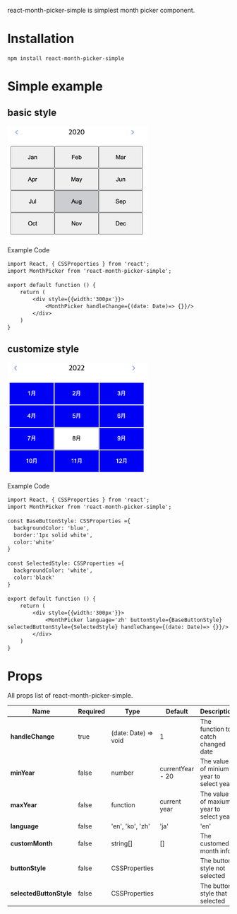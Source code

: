 
react-month-picker-simple is simplest month picker component.

# Installation

```shell
npm install react-month-picker-simple
```


# Simple example
## basic style
<img width="319" alt="default" src="https://github.com/ey920911/react-month-picker-simple/blob/main/docs/image/defaultStyle.png">

Example Code
```
import React, { CSSProperties } from 'react';
import MonthPicker from 'react-month-picker-simple';

export default function () {
    return (
        <div style={{width:'300px'}}>
            <MonthPicker handleChange={(date: Date)=> {}}/>
        </div>
    )   
}

```

## customize style
<img width="319" alt="default" src="https://github.com/ey920911/react-month-picker-simple/blob/main/docs/image/customizeStyled.png">

Example Code
```
import React, { CSSProperties } from 'react';
import MonthPicker from 'react-month-picker-simple';

const BaseButtonStyle: CSSProperties ={
  backgroundColor: 'blue',
  border:'1px solid white',
  color:'white'
}

const SelectedStyle: CSSProperties ={
  backgroundColor: 'white',
  color:'black'
}

export default function () {
    return (
        <div style={{width:'300px'}}>
            <MonthPicker language='zh' buttonStyle={BaseButtonStyle} selectedButtonStyle={SelectedStyle} handleChange={(date: Date)=> {}}/>
        </div>
    )   
}

```

# Props

All props list of react-month-picker-simple.


| Name             | Required       | Type                                             | Default                       | Description                                                                                                     |
| ---------------- | --------------- | ------------------------------------------------ | ----------------------------- | --------------------------------------------------------------------------------------------------------------- |
| **handleChange**     |true    | (date: Date) => void                                           | 1                             | The function to catch changed date               |
| **minYear**       |false | number                                           | currentYear - 20                          | The value of minium year to select year                                          |
| **maxYear**    |false | function                                         | current year                      | The value of maxium year to select year |
| **language**        |false  | 'en', 'ko', 'zh' | 'ja'                                           | 'en'                             | The language info  |
| **customMonth**         |false | string[]                                           | []                           | The customed month info |
| **buttonStyle**            |false | CSSProperties |                            | The button style not selected
| **selectedButtonStyle**      |false  | CSSProperties                                           |            | The button style that selected
